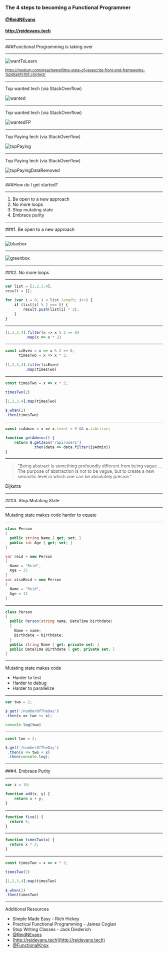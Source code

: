 ### The 4 steps to becoming a Functional Programmer
#### [@ReidNEvans](http://twitter.com/ReidNEvans)
#### http://reidevans.tech

---

<!-- .slide: class="feature" -->
###Functional Programming is taking over

---

![wantToLearn](images\wantToLearn.png)


<sub>https://medium.com/@sachagreif/the-state-of-javascript-front-end-frameworks-1a2d8a61510#.cl0ytej2r</sub>

---

Top wanted tech (via StackOverflow)

![wanted](images\wanted.png)

---

Top wanted tech (via StackOverflow)

![wantedFP](images\wantedFP.png)

---

Top Paying tech (via StackOverflow)

![topPaying](images\topPaying.png)

---

Top Paying tech (via StackOverflow)

![topPayingDataRemoved](images\topPayingDataRemoved.png)

---

<!-- .slide: class="feature" -->
###How do I get started?

---

1. Be open to a new approach
2. No more loops
3. Stop mutating state
4. Embrace purity

---

###1. Be open to a new approach

---

![bluebox](images\bluebox.jpg)

---

![greenbox](images\greenbox.jpg)

---

###2. No more loops

---

```js
var list = [1,2,3,4],
result = [];
        
for (var i = 0; i < list.length; i++) {
    if (list[i] % 2 === 0) {
        result.push(list[i] * 2);
    }
}
```

---

```js
[1,2,3,4].filter(x => x % 2 == 0)
         .map(x => x * 2)
```

---

```js
const isEven = x => x % 2 == 0,
      timesTwo = x => x * 2;
        
[1,2,3,4].filter(isEven)
         .map(timesTwo)
```

---

```js
const timesTwo = x => x * 2;

timesTwo(2)

[1,2,3,4].map(timesTwo)
  
$.when(2)
.then(timesTwo)
```

---

```js
const isAdmin = x => x.level > 9 && x.isActive;

function getAdmins() {
    return $.getJson('/api/users')
            .then(data => data.filter(isAdmin))
}
```

---

<!-- .slide: class="quote" -->

> "Being abstract is something profoundly different from being vague … The purpose of abstraction is not to be vague, but to create a new semantic level in which one can be absolutely precise." 

Dijkstra

---

###3. Stop Mutating State

---

<!-- .slide: class="feature" -->

Mutating state makes code harder to equate

---

```csharp
class Person
{
  public string Name { get; set; }
  public int Age { get; set; }
}

var reid = new Person
{
  Name = "Reid",
  Age = 35 
}
var alsoReid = new Person
{
  Name = "Reid",
  Age = 12
}
```

---

```csharp
class Person
{
  public Person(string name, DateTime birthdate)
  {
    Name = name;
    Birthdate = birthdate;
  }
  public string Name { get; private set; }
  public DateTime Birthdate { get; private set; }
}
```

---

<!-- .slide: class="feature" -->

Mutating state makes code

* Harder to test
* Harder to debug
* Harder to parallelize

---

```js
var two = 2;

$.get('/numberOfTheDay')
.then(x => two += x);

console.log(two)
```

---

```js
const two = 2;

$.get('/numberOfTheDay')
 .then(x => two + x)
 .then(console.log);
```

---

###4. Embrace Purity 

---

```js
var z = 10;

function add(x, y) {
    return x + y;
}
```

---

```js
function five() {
  return 5;
}
```

---

```js
function timesTwo(x) {
  return x * 2;
}
```

---

```js
const timesTwo = x => x * 2;

timesTwo(2)

[1,2,3,4].map(timesTwo)
  
$.when(2)
.then(timesTwo)
```

---

Additional Resources

* Simple Made Easy - Rich Hickey
* Practical Functional Programming - James Coglan
* Stop Writing Classes - Jack Diederich
* [@ReidNEvans](http://twitter.com/reidnevans)
* [http://reidevans.tech](http://reidevans.tech)
* [@FunctionalKnox](http://twitter.com/functionalknox)

